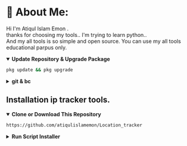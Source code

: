 # 💫 About Me:
Hi I'm Atiqul Islam Emon .<br>thanks for choosing my tools.. I'm trying to learn python..<br>And my all tools is so simple and open source. You can use my all tools educational parpus only.
<details open>
  <summary><strong>Update Repository & Upgrade Package</strong></summary>

```bash
pkg update && pkg upgrade
```

  </details>

  <details>
  <summary><strong>git & bc</strong></summary>

- Package `git` for cloning or downloading repository

```bash
pkg install git
```

  </details>

## Installation ip tracker tools.

  <details open>
  <summary><strong>Clone or Download This Repository</strong></summary>

```bash
https://github.com/atiqulislamemon/Location_tracker
```

  </details>

  <details>
  <summary><strong>Run Script Installer</strong></summary>

- Move to Folder

```bash
cd Location_tracker
```
-Run location tracker tools.

```bash
python Location_tracker.py
```

</br>.
## 🌐 Socials:
[![Facebook](https://img.shields.io/badge/Facebook-%231877F2.svg?logo=Facebook&logoColor=white)](https://facebook.com/atiqulislam8) [![Instagram](https://img.shields.io/badge/Instagram-%23E4405F.svg?logo=Instagram&logoColor=white)](https://instagram.com/atiqulislam_emon) [![Pinterest](https://img.shields.io/badge/Pinterest-%23E60023.svg?logo=Pinterest&logoColor=white)](https://pinterest.com/atiqulislamemon) [![TikTok](https://img.shields.io/badge/TikTok-%23000000.svg?logo=TikTok&logoColor=white)](https://tiktok.com/@atiqulislamemon) [![X](https://img.shields.io/badge/X-black.svg?logo=X&logoColor=white)](https://x.com/atiqul_islam0) [![YouTube](https://img.shields.io/badge/YouTube-%23FF0000.svg?logo=YouTube&logoColor=white)](https://youtube.com/@md.atiqulislamemon) [![email](https://img.shields.io/badge/Email-D14836?logo=gmail&logoColor=white)](mailto:atiqulislam.emon214@gmail.com) 

# 💻 Tech Stack:
![Java](https://img.shields.io/badge/java-%23ED8B00.svg?style=for-the-badge&logo=openjdk&logoColor=white) ![HTML5](https://img.shields.io/badge/html5-%23E34F26.svg?style=for-the-badge&logo=html5&logoColor=white) ![CSS3](https://img.shields.io/badge/css3-%231572B6.svg?style=for-the-badge&logo=css3&logoColor=white) ![Adobe](https://img.shields.io/badge/adobe-%23FF0000.svg?style=for-the-badge&logo=adobe&logoColor=white) ![Adobe Lightroom](https://img.shields.io/badge/Adobe%20Lightroom-31A8FF.svg?style=for-the-badge&logo=Adobe%20Lightroom&logoColor=white) ![Adobe Photoshop](https://img.shields.io/badge/adobe%20photoshop-%2331A8FF.svg?style=for-the-badge&logo=adobe%20photoshop&logoColor=white) ![Adobe Premiere Pro](https://img.shields.io/badge/Adobe%20Premiere%20Pro-9999FF.svg?style=for-the-badge&logo=Adobe%20Premiere%20Pro&logoColor=white) ![Canva](https://img.shields.io/badge/Canva-%2300C4CC.svg?style=for-the-badge&logo=Canva&logoColor=white)
# 📊 GitHub Stats:
![](https://github-readme-stats.vercel.app/api?username=atiqulislamemon&theme=dark&hide_border=false&include_all_commits=false&count_private=false)<br/>
![](https://nirzak-streak-stats.vercel.app/?user=atiqulislamemon&theme=dark&hide_border=false)<br/>
![](https://github-readme-stats.vercel.app/api/top-langs/?username=atiqulislamemon&theme=dark&hide_border=false&include_all_commits=false&count_private=false&layout=compact)

### 🔝 Top Contributed Repo
![](https://github-contributor-stats.vercel.app/api?username=atiqulislamemon&limit=5&theme=dark&combine_all_yearly_contributions=true)

---

